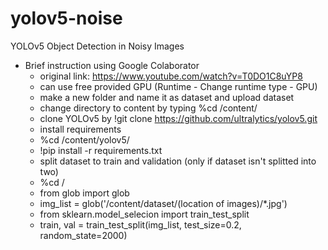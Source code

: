 # yolov5-noise
YOLOv5 Object Detection in Noisy Images
* Brief instruction using Google Colaborator
  * original link: https://www.youtube.com/watch?v=T0DO1C8uYP8
  * can use free provided GPU (Runtime - Change runtime type - GPU)
  * make a new folder and name it as dataset and upload dataset
  * change directory to content by typing %cd /content/
  * clone YOLOv5 by !git clone https://github.com/ultralytics/yolov5.git
  * install requirements
   * %cd /content/yolov5/
   * !pip install -r requirements.txt
  * split dataset to train and validation (only if dataset isn't splitted into two)
   * %cd /
   * from glob import glob
   * img_list = glob('/content/dataset/(location of images)/*.jpg')
   * from sklearn.model_selecion import train_test_split
   * train, val = train_test_split(img_list, test_size=0.2, random_state=2000)
